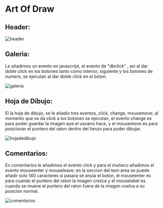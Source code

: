 # Art Of Draw

## Header:
![header](http://i66.tinypic.com/jjmxld.jpg)

## Galeria:

Le añadimos un evento en javascript, el evento de "dbclick" , asi al dar doble click en los botones tanto como interior, siguiente y los botones de numero, se ejecutan al dar doble click en el boton.

![galeria](http://i63.tinypic.com/2enc8dd.jpg)


## Hoja de Dibujo:

El la hoja de dibujo, se le añadio tres eventos, click, change, mousemove; al momento que  se da click a los botones se ejecutan, el evento change es para poder guardar la imagen que el usuario hace, y el mousemove es para posicionar el puntero del raton dentro del lienzo para poder dibujar.

![hojadedibujo](http://i66.tinypic.com/xfda9i.jpg)


## Comentarios:
En comentarios le añadimos el evento click y para el muñeco añadimos el evento mouseenter y mouseleave; en la seccion del text-area se puede añadir solo 140 caracteres si pasara se anula el boton, el mouseenter es para cuando el puntero del raton la imagen crezca y el mouselabel es cuando se mueve el puntero del raton fuera de la imagen vuelva a su posicion normal.

![comentarios](http://i64.tinypic.com/jgo6z4.jpg)
